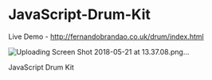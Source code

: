# JavaScript-Drum-Kit


Live Demo - http://fernandobrandao.co.uk/drum/index.html

![Uploading Screen Shot 2018-05-21 at 13.37.08.png…]()





JavaScript Drum Kit
